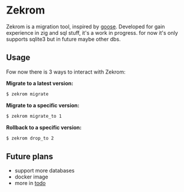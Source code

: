 # Zekrom 
Zekrom is a migration tool, inspired by [goose](https://github.com/pressly/goose).
Developed for gain experience in zig and sql stuff, it's a work in progress.
for now it's only supports sqlite3 but in future maybe other dbs.

## Usage
Fow now there is 3 ways to interact with Zekrom:

**Migrate to a latest version:**
```bash
$ zekrom migrate
```

**Migrate to a specific version:**
```bash
$ zekrom migrate_to 1
```

**Rollback to a specific version:**
```bash
$ zekrom drop_to 2
```

## Future plans
- support more databases
- docker image 
- more in [todo](./TODO.md)
